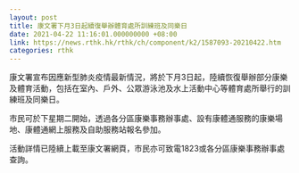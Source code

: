 ```yaml
---
layout: post
title: 康文署下月3日起續復舉辦體育處所訓練班及同樂日
date: 2021-04-22 11:16:01.000000000 +08:00
link: https://news.rthk.hk/rthk/ch/component/k2/1587093-20210422.htm
categories: rthk
---
```


康文署宣布因應新型肺炎疫情最新情況，將於下月3日起，陸續恢復舉辦部分康樂及體育活動，包括在室內、戶外、公眾游泳池及水上活動中心等體育處所舉行的訓練班及同樂日。

市民可於下星期二開始，透過各分區康樂事務辦事處、設有康體通服務的康樂場地、康體通網上服務及自助服務站報名參加。

活動詳情已陸續上載至康文署網頁，市民亦可致電1823或各分區康樂事務辦事處查詢。
